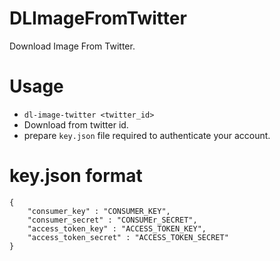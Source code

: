 DLImageFromTwitter
===================

Download Image From Twitter.

# Usage

* `dl-image-twitter <twitter_id>`
* Download from twitter id.
* prepare `key.json` file required to authenticate your account.

# key.json format

```
{
    "consumer_key" : "CONSUMER_KEY",
    "consumer_secret" : "CONSUMEr_SECRET",
    "access_token_key" : "ACCESS_TOKEN_KEY",
    "access_token_secret" : "ACCESS_TOKEN_SECRET"
}
```



